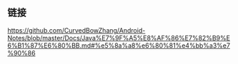 



## 链接

https://github.com/CurvedBowZhang/Android-Notes/blob/master/Docs/Java%E7%9F%A5%E8%AF%86%E7%82%B9%E6%B1%87%E6%80%BB.md#%e5%8a%a8%e6%80%81%e4%bb%a3%e7%90%86

